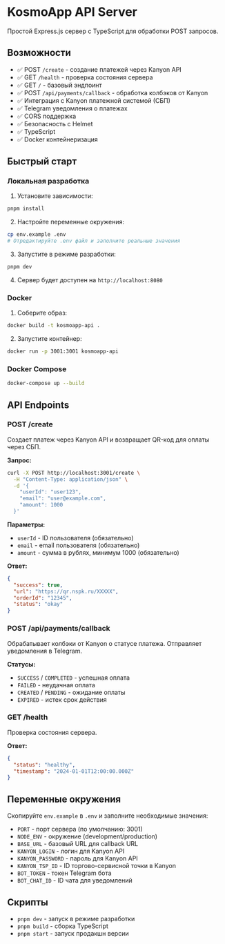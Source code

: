 # KosmoApp API Server

Простой Express.js сервер с TypeScript для обработки POST запросов.

## Возможности

- ✅ POST `/create` - создание платежей через Kanyon API
- ✅ GET `/health` - проверка состояния сервера
- ✅ GET `/` - базовый эндпоинт
- ✅ POST `/api/payments/callback` - обработка колбэков от Kanyon
- ✅ Интеграция с Kanyon платежной системой (СБП)
- ✅ Telegram уведомления о платежах
- ✅ CORS поддержка
- ✅ Безопасность с Helmet
- ✅ TypeScript
- ✅ Docker контейнеризация

## Быстрый старт

### Локальная разработка

1. Установите зависимости:

```bash
pnpm install
```

2. Настройте переменные окружения:

```bash
cp env.example .env
# Отредактируйте .env файл и заполните реальные значения
```

3. Запустите в режиме разработки:

```bash
pnpm dev
```

4. Сервер будет доступен на `http://localhost:8080`

### Docker

1. Соберите образ:

```bash
docker build -t kosmoapp-api .
```

2. Запустите контейнер:

```bash
docker run -p 3001:3001 kosmoapp-api
```

### Docker Compose

```bash
docker-compose up --build
```

## API Endpoints

### POST /create

Создает платеж через Kanyon API и возвращает QR-код для оплаты через СБП.

**Запрос:**

```bash
curl -X POST http://localhost:3001/create \
  -H "Content-Type: application/json" \
  -d '{
    "userId": "user123",
    "email": "user@example.com",
    "amount": 1000
  }'
```

**Параметры:**

- `userId` - ID пользователя (обязательно)
- `email` - email пользователя (обязательно)
- `amount` - сумма в рублях, минимум 1000 (обязательно)

**Ответ:**

```json
{
  "success": true,
  "url": "https://qr.nspk.ru/XXXXX",
  "orderId": "12345",
  "status": "okay"
}
```

### POST /api/payments/callback

Обрабатывает колбэки от Kanyon о статусе платежа. Отправляет уведомления в Telegram.

**Статусы:**

- `SUCCESS` / `COMPLETED` - успешная оплата
- `FAILED` - неудачная оплата
- `CREATED` / `PENDING` - ожидание оплаты
- `EXPIRED` - истек срок действия

### GET /health

Проверка состояния сервера.

**Ответ:**

```json
{
  "status": "healthy",
  "timestamp": "2024-01-01T12:00:00.000Z"
}
```

## Переменные окружения

Скопируйте `env.example` в `.env` и заполните необходимые значения:

- `PORT` - порт сервера (по умолчанию: 3001)
- `NODE_ENV` - окружение (development/production)
- `BASE_URL` - базовый URL для callback URL
- `KANYON_LOGIN` - логин для Kanyon API
- `KANYON_PASSWORD` - пароль для Kanyon API
- `KANYON_TSP_ID` - ID торгово-сервисной точки в Kanyon
- `BOT_TOKEN` - токен Telegram бота
- `BOT_CHAT_ID` - ID чата для уведомлений

## Скрипты

- `pnpm dev` - запуск в режиме разработки
- `pnpm build` - сборка TypeScript
- `pnpm start` - запуск продакшн версии
